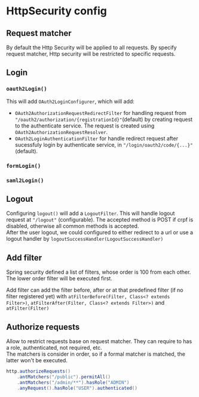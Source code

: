 # HttpSecurity config

## Request matcher

By default the Http Security will be applied to all requests. By specify request matcher, Http security will be restricted to specific requests.

## Login

### `oauth2Login()`

This will add `OAuth2LoginConfigurer`, which will add:

* `OAuth2AuthorizationRequestRedirectFilter` for handling request from `"/oauth2/authorization/{registrationId}"`(default) by creating request to the authenticate service. The request is created using `OAuth2AuthorizationRequestResolver`.
* `OAuth2LoginAuthenticationFilter` for handle redirect request after sucessfuly login by authenticate service, in `"/login/oauth2/code/{...}"` (default).

### `formLogin()`

### `saml2Login()`

## Logout

Configuring `logout()` will add a `LogoutFilter`. This will handle logout request at `"/logout"` (configurable). The accepted method is POST if crpf is disabled, otherwise all common methods is accepted.  
After the user logout, we could configured to either redirect to a url or use a logout handler by `logoutSuccessHandler(LogoutSuccessHandler)`

## Add filter

Spring security defined a list of filters, whose order is 100 from each other. The lower order filter will be executed first.

Add filter can add the filter before, after or at that predefined filter (if no filter registered yet) with `atFilterBefore(Filter, Class<? extends Filter>)`,  `atFilterAfter(Filter, Class<? extends Filter>)` and `atFilter(Filter)`

## Authorize requests

Allow to restrict requests base on request matcher. They can require to has a role, authenticated, not required, etc.  
The matchers is consider in order, so if a formal matcher is matched, the latter won't be executed.

```java
http.authorizeRequests()
    .antMatchers("/public").permitAll()
    .antMatchers("/admin/**").hasRole("ADMIN")
    .anyRequest().hasRole("USER").authenticated()
```
